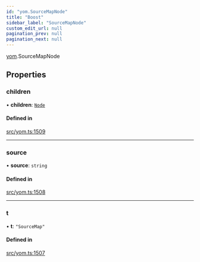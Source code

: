 ```yaml
---
id: "yom.SourceMapNode"
title: "Boost"
sidebar_label: "SourceMapNode"
custom_edit_url: null
pagination_prev: null
pagination_next: null
---
```


[yom](../namespaces/yom.md).SourceMapNode

## Properties

### children

• **children**: [`Node`](../namespaces/yom.md#node)

#### Defined in

[src/yom.ts:1509](https://github.com/yolmio/boost/blob/5cada48/src/yom.ts#L1509)

___

### source

• **source**: `string`

#### Defined in

[src/yom.ts:1508](https://github.com/yolmio/boost/blob/5cada48/src/yom.ts#L1508)

___

### t

• **t**: ``"SourceMap"``

#### Defined in

[src/yom.ts:1507](https://github.com/yolmio/boost/blob/5cada48/src/yom.ts#L1507)
